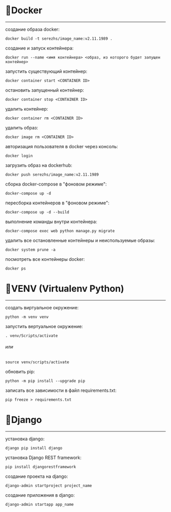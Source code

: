 # 🐋Docker
----------
создание образа docker:
```
docker build -t serezhs/image_name:v2.11.1989 .
```
создание и запуск контейнера:
```
docker run --name <имя контейнера> <образ, из которого будет запущен контейнер>
```
запустить существующий контейнер:
```
docker container start <CONTAINER ID>
```
остановить запущенный контейнер:
```
docker container stop <CONTAINER ID>
```
удалить контейнер:
```
docker container rm <CONTAINER ID>
```
удалить образ:
```
docker image rm <CONTAINER ID>
```
авторизация пользователя в docker через консоль:
```
docker login
```
загрузить образ на dockerhub:
```
docker push serezhs/image_name:v2.11.1989
```
сборка docker-compose в "фоновом режиме":
```
docker-compose up -d
```
пересборка контейнеров в "фоновом режиме":
```
docker-compose up -d --build
```
выполнение команды внутри контейнера:
```
docker-compose exec web python manage.py migrate
```
удалить все остановленные контейнеры и неиспользуемые образы:
```
docker system prune -a
```
посмотреть все контейнеры docker:
```
docker ps
```

# 🐍VENV (Virtualenv Python)
----------
создать виртуальное окружение:
```
python -m venv venv
```
запустить вертуальное окружение:
```
. venv/Scripts/activate
```
###### или 
```
source venv/scripts/activate
```
обновить pip:
```
python -m pip install --upgrade pip
```
записать все зависимости в файл requirements.txt:
```
pip freeze > requirements.txt
```

# 🔧Django
----------
установка django:
```
django pip install django
```
установка Django REST framework:
```
pip install djangorestframework
```
создание проекта на django:
```
django-admin startproject project_name
```
создание приложения в django:
```
django-admin startapp app_name
```
